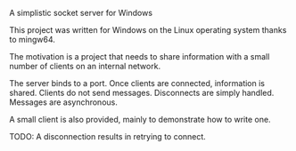 A simplistic socket server for Windows

This project was written for Windows on the Linux operating system thanks to mingw64.

The motivation is a project that needs to share information with a small number of clients on an internal network.

The server binds to a port. Once clients are connected, information is shared. Clients do not send messages.
Disconnects are simply handled. Messages are asynchronous.

A small client is also provided, mainly to demonstrate how to write one.

TODO: A disconnection results in retrying to connect.
